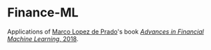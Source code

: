 # Finance-ML


Applications of [Marco Lopez de Prado](http://www.quantresearch.org/)'s book [*Advances in Financial Machine Learning*, 2018](https://www.amazon.com/Advances-Financial-Machine-Learning-Marcos/dp/1119482089/ref=sr_1_1?__mk_pt_BR=%C3%85M%C3%85%C5%BD%C3%95%C3%91&keywords=advances+in+financial+machine+learning&qid=1562198961&s=gateway&sr=8-1).
